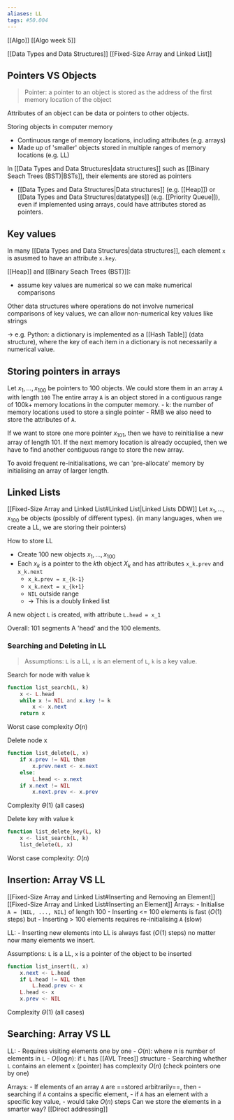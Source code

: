 ```yaml
---
aliases: LL
tags: #50.004
---
```

[[Algo]]
[[Algo week 5]]

[[Data Types and Data Structures]]
[[Fixed-Size Array and Linked List]]
## Pointers VS Objects
> Pointer: a pointer to an object is stored as the address of the first memory location of the object

Attributes of an object can be data or pointers to other objects.

Storing objects in computer memory
- Continuous range of memory locations, including attributes (e.g. arrays)
- Made up of 'smaller' objects stored in multiple ranges of memory locations (e.g. LL)

In [[Data Types and Data Structures|data structures]] such as [[Binary Seach Trees (BST)|BSTs]], their elements are stored as pointers
- [[Data Types and Data Structures|Data structures]] (e.g. [[Heap]]) or [[Data Types and Data Structures|datatypes]] (e.g. [[Priority Queue]]), even if implemented using arrays, could have attributes stored as pointers.


## Key values
In many [[Data Types and Data Structures|data structures]], each element `x` is asusmed to have an attribute `x.key`.

[[Heap]] and [[Binary Seach Trees (BST)]]:
- assume key values are numerical so we can make numerical comparisons

Other data structures where operations do not involve numerical comparisons of key values, we can allow non-numerical key values like strings

-> e.g. Python: a dictionary is implemented as a [[Hash Table]] (data structure), where the key of each item in a dictionary is not necessarily a numerical value.


## Storing pointers in arrays
Let $x_1, \dots , x_{100}$ be pointers to 100 objects.
We could store them in an array `A` with length `100`
The entire array `A` is an object stored in a contiguous range of 100k+ memory locations in the computer memory.
	- k: the number of memory locations used to store a single pointer
	- RMB we also need to store the attributes of `A`.

If we want to store one more pointer $x_{101}$, then we have to reinitialise a new array of length 101.
If the next memory location is already occupied, then we have to find another contiguous range to store the new array.

To avoid frequent re-initialisations, we can 'pre-allocate' memory by initialising an array of larger length.


## Linked Lists
[[Fixed-Size Array and Linked List#Linked List|Linked Lists DDW]]
Let $x_1, \dots , x_{100}$ be objects (possibly of different types).
(in many languages, when we create a LL, we are storing their pointers)

How to store LL
- Create 100 new objects $x_1, \dots , x_{100}$
- Each $x_k$ is a pointer to the $k$th object $X_k$ and has attributes `x_k.prev` and `x_k.next`
	- `x_k.prev = x_{k-1}`
	- `x_k.next = x_{k+1}`
	- `NIL` outside range
	- -> This is a doubly linked list

A new object `L` is created, with attribute `L.head = x_1`

Overall: 101 segments
A 'head' and the 100 elements.


### Searching and Deleting in LL
> Assumptions: `L` is a LL, `x` is an element of `L`, `k` is a key value.

Search for node with value k
```php
function list_search(L, k)
	x <- L.head
	while x != NIL and x.key != k
		x <- x.next
	return x
```
Worst case complexity $O(n)$

Delete node x
```php
function list_delete(L, x)
	if x.prev != NIL then
		x.prev.next <- x.next
	else:
		L.head <- x.next
	if x.next != NIL
		x.next.prev <- x.prev
```
Complexity $\Theta(1)$ (all cases)

Delete key with value k
```php
function list_delete_key(L, k)
	x <- list_search(L, k)
	list_delete(L, x)
```
Worst case complexity: $O(n)$


## Insertion: Array VS LL
[[Fixed-Size Array and Linked List#Inserting and Removing an Element]]
[[Fixed-Size Array and Linked List#Inserting an Element]]
Arrays:
	- Initialise `A = [NIL, ..., NIL]` of length 100
	- Inserting <= 100 elements is fast ($O(1)$ steps) but
	- Inserting > 100 elements requires re-initialising `A` (slow)

LL:
	- Inserting new elements into LL is always fast ($O(1)$ steps) no matter now many elements we insert.

Assumptions: `L` is a LL, `x` is a pointer of the object to be inserted
```php
function list_insert(L, x)
	x.next <- L.head
	if L.head != NIL then
		L.head.prev <- x
	L.head <- x
	x.prev <- NIL
```
Complexity $\Theta(1)$ (all cases)

## Searching: Array VS LL
LL:
	- Requires visiting elements one by one
	- $O(n)$: where $n$ is number of elements in `L`
	- $O(\log n)$: if `L` has [[AVL Trees]] structure
	- Searching whether `L` contains an element `x` (pointer) has complexity $O(n)$ (check pointers one by one)

Arrays:
	- If elements of an array `A` are ==stored arbitrarily==, then 
		- searching if `A` contains a specific element,
		- if `A` has an element with a specific key value,
	- would take $O(n)$ steps
Can we store the elements in a smarter way?
[[Direct addressing]]